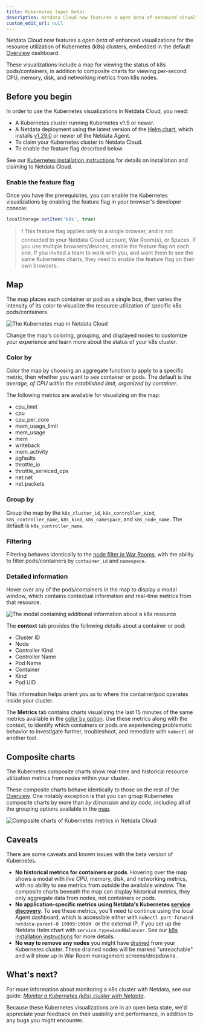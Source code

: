 ```yaml
---
title: Kubernetes (open beta)
description: Netdata Cloud now features a open beta of enhanced visualizations for the resource utilization of Kubernetes (k8s) clusters, embedded in the default Overview dashboard.
custom_edit_url: null
---
```


Netdata Cloud now features a _open beta_ of enhanced visualizations for the resource utilization of Kubernetes (k8s)
clusters, embedded in the default [Overview](/docs/cloud/visualize/overview/) dashboard.

These visualizations include a map for viewing the status of k8s pods/containers, in addition to composite charts
for viewing per-second CPU, memory, disk, and networking metrics from k8s nodes.

## Before you begin

In order to use the Kubernetes visualizations in Netdata Cloud, you need:

- A Kubernetes cluster running Kubernetes v1.9 or newer.
- A Netdata deployment using the latest version of the [Helm chart](https://github.com/netdata/helmchart), which
  installs [v1.29.0](https://github.com/netdata/netdata/releases) or newer of the Netdata Agent.
- To claim your Kubernetes cluster to Netdata Cloud.
- To enable the feature flag described below.

See our [Kubernetes installation instructions](/docs/agent/packaging/installer/methods/kubernetes/) for details on
installation and claiming to Netdata Cloud.

### Enable the feature flag

Once you have the prerequisites, you can enable the Kubernetes visualizations by enabling the feature flag in your
browser's developer console:

```js
localStorage.setItem('k8s', true)
```

> ❗ This feature flag applies only to a single browser, and is not connected to your Netdata Cloud account, War Room(s),
> or Spaces. If you use multiple browsers/devices, enable the feature flag on each one. If you invited a team to work
> with you, and want them to see the same Kubernetes charts, they need to enable the feature flag on their own browsers.

## Map

The map places each container or pod as a single box, then varies the intensity of its color to visualize the resource
utilization of specific k8s pods/containers.

![The Kubernetes map in Netdata
Cloud](https://user-images.githubusercontent.com/1153921/106964367-39f54100-66ff-11eb-888c-5a04f8abb3d0.png)

Change the map's coloring, grouping, and displayed nodes to customize your experience and learn more about the
status of your k8s cluster.

### Color by

Color the map by choosing an aggregate function to apply to a specific metric, then whether you want to see
container or pods. The default is the _average, of CPU within the established limit, organized by container_.

The following metrics are available for visualizing on the map:

- cpu_limit
- cpu
- cpu_per_core
- mem_usage_limit
- mem_usage
- mem
- writeback
- mem_activity
- pgfaults
- throttle_io
- throttle_serviced_ops
- net.net
- net.packets

### Group by

Group the map by the `k8s_cluster_id`, `k8s_controller_kind`, `k8s_controller_name`, `k8s_kind`, `k8s_namespace`,
and `k8s_node_name`. The default is `k8s_controller_name`.

### Filtering

Filtering behaves identically to the [node filter in War Rooms](/docs/cloud/war-rooms#node-filter), with the ability to
filter pods/containers by `container_id` and `namespace`.

### Detailed information

Hover over any of the pods/containers in the map to display a modal window, which contains contextual information
and real-time metrics from that resource.

![The modal containing additional information about a k8s
resource](https://user-images.githubusercontent.com/1153921/106964369-3a8dd780-66ff-11eb-8a8a-a5c8f0d5711f.png)

The **context** tab provides the following details about a container or pod:

- Cluster ID
- Node
- Controller Kind
- Controller Name
- Pod Name
- Container
- Kind
- Pod UID

This information helps orient you as to where the container/pod operates inside your cluster.

The **Metrics** tab contains charts visualizing the last 15 minutes of the same metrics available in the [color by
option](#color-by). Use these metrics along with the context, to identify which containers or pods are experiencing
problematic behavior to investigate further, troubleshoot, and remediate with `kubectl` or another tool.

## Composite charts

The Kubernetes composite charts show real-time and historical resource utilization metrics from _nodes_ within your
cluster.

These composite charts behave identically to those on the rest of the [Overview](/docs/cloud/visualize/overview). One
notably exception is that you can group Kubernetes composite charts by more than _by dimension_ and _by node_, including
all of the grouping options available in the [map](#map).

![Composite charts of Kubernetes metrics in Netdata
Cloud](https://user-images.githubusercontent.com/1153921/106964370-3a8dd780-66ff-11eb-8858-05b2253b25c6.png)

## Caveats

There are some caveats and known issues with the beta version of Kubernetes.

- **No historical metrics for containers or pods**. Hovering over the map shows a modal with _live_ CPU, memory, disk,
  and networking metrics, with no ability to see metrics from outside the available window. The composite charts beneath
  the map can display historical metrics, they only aggregate data from nodes, not containers or pods.
- **No application-specific metrics using Netdata's Kubernetes [service
  discovery](/guides/monitor/kubernetes-k8s-netdata#service-discovery-services-running-inside-of-pods)**. To see these
  metrics, you'll need to continue using the local Agent dashboard, which is accessible either with `kubectl
  port-forward netdata-parent-0 19999:19999 ` or the external IP, if you set up the Netdata Helm chart with
  `service.type=LoadBalancer`. See our [k8s installation
  instructions](/packaging/installer/methods/kubernetes#access-the-netdata-dashboard) for more details.
- **No way to remove any nodes** you might have
  [drained](https://kubernetes.io/docs/tasks/administer-cluster/safely-drain-node/) from your Kubernetes cluster. These
  drained nodes will be marked "unreachable" and will show up in War Room management screens/dropdowns.

## What's next?

For more information about monitoring a k8s cluster with Netdata, see our guide: [_Monitor a Kubernetes (k8s) cluster
with Netdata_](/guides/monitor/kubernetes-k8s-netdata/).

Because these Kubernetes visualizations are in an open beta state, we'd appreciate your feedback on their usability and
performance, in addition to any bugs you might encounter.
